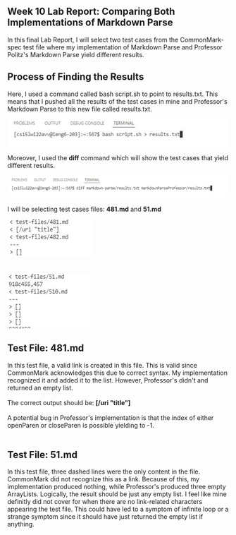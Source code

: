 ## Week 10 Lab Report: Comparing Both Implementations of Markdown Parse

In this final Lab Report, I will select two test cases
from the CommonMark-spec test file where my implementation
of Markdown Parse and Professor Politz's Markdown Parse
yield different results. 
<br>
## Process of Finding the Results
Here, I used a command called bash script.sh
to point to results.txt. This means that I pushed
all the results of the test cases in mine and Professor's Markdown Parse to this new file called results.txt.

![](https://raw.githubusercontent.com/spadmanaban25/cse15l-lab-report/main/Week%2010%20Lab%20Report%20Images/mymdparsebashscript.JPG)



Moreover, I used the **diff** command which
will show the test cases that yield different results.

![](https://raw.githubusercontent.com/spadmanaban25/cse15l-lab-report/main/Week%2010%20Lab%20Report%20Images/difftestresults.JPG)
<br><br>
I will be selecting test cases files: **481.md** and **51.md**

![](https://raw.githubusercontent.com/spadmanaban25/cse15l-lab-report/main/Week%2010%20Lab%20Report%20Images/different%20test%20case1.JPG)
<br><br><br>
![](https://raw.githubusercontent.com/spadmanaban25/cse15l-lab-report/main/Week%2010%20Lab%20Report%20Images/different%20test%20case%202.JPG)

## Test File: 481.md
In this test file, a valid link is 
created in this file. This is valid since 
CommonMark acknowledges this due to correct
syntax. My implementation recognized it and added
it to the list. However, Professor's didn't and returned
an empty list.
<br><br>
The correct output should be: **[/uri "title"]**
<br><br>
A potential bug in Professor's implementation is that
the index of either openParen or closeParen is possible yielding to -1. 
<br><br>

## Test File: 51.md
In this test file, three dashed lines were the only 
content in the file. CommonMark did not recognize this 
as a link. Because of this, my implementation produced 
nothing, while Professor's produced three empty ArrayLists. Logically, the result should be just any empty list. I feel like mine definitly did not cover for when there are no link-related characters appearing the test file. This could have led to a symptom of infinite loop or a strange symptom since it should have just returned the empty list if anything. 

